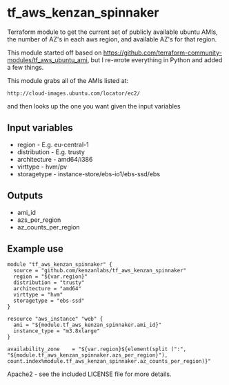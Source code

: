 tf_aws_kenzan_spinnaker
=================

Terraform module to get the current set of publicly available ubuntu AMIs, the number of AZ's in each aws region, and available AZ's for that region.

This module started off based on https://github.com/terraform-community-modules/tf_aws_ubuntu_ami, but I re-wrote everything in Python and added a few things.

This module grabs all of the AMIs listed at:

    http://cloud-images.ubuntu.com/locator/ec2/

and then looks up the one you want given the input variables

## Input variables

  * region - E.g. eu-central-1
  * distribution - E.g. trusty
  * architecture - amd64/i386
  * virttype - hvm/pv
  * storagetype - instance-store/ebs-io1/ebs-ssd/ebs

## Outputs

  * ami_id
  * azs_per_region
  * az_counts_per_region

## Example use

    module "tf_aws_kenzan_spinnaker" {
      source = "github.com/kenzanlabs/tf_aws_kenzan_spinnaker"
      region = "${var.region}"
      distribution = "trusty"
      architecture = "amd64"
      virttype = "hvm"
      storagetype = "ebs-ssd"
    }

    resource "aws_instance" "web" {
      ami = "${module.tf_aws_kenzan_spinnaker.ami_id}"
      instance_type = "m3.8xlarge"
    }

    availability_zone    = "${var.region}${element(split (":", "${module.tf_aws_kenzan_spinnaker.azs_per_region}"), count.index%module.tf_aws_kenzan_spinnaker.az_counts_per_region)}"

Apache2 - see the included LICENSE file for more details.

